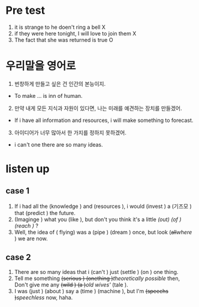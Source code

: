 # Pre test
1. it is strange to he doen't ring a bell X
2. if they were here tonight, I will love to join them X
3. The fact that she was returned is true O

# 우리말을 영어로
1. 번창하게 만들고 싶은 건 인간의 본능이지.
- To make ... is inn of human.
2. 만약 내게 모든 지식과 자원이 있다면, 나는 미래를 예견하는 장치를
   만들겠어.
- If i have all information and resources, i will make something to
  forecast.
  
3. 아이디어가 너무 많아서 한 가지를 정하지 못하겠어.
- i can't one there are so many ideas.

# listen up
## case 1
1. If i had all the (knowledge ) and (resources ), i would (invest ) a
   (기즈모  ) that (predict ) the
   future.
2. (Imaginge ) what you (like ), but don't you think it's a little *(out) (of ) (reach )* ?
3. Well, the idea of ( flying) was a (pipe ) (dream ) once, but look (~~all~~*where* ) we are now.

## case 2
1. There are so many ideas that i (can't ) just (settle ) (on ) one thing.
2. Tell me something ~~(serious ) (onething )~~*theoretically
   possible* then, Don't give me any ~~(wild ) (a )~~*old wives'* (tale ).
3. I was (just ) (about ) say a (time ) (machine ), but I'm ~~(speechs )~~*speechless* now, haha.

